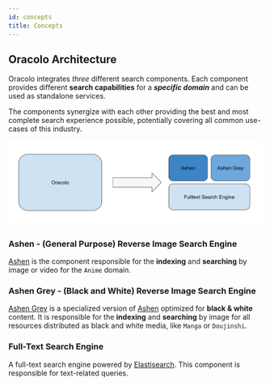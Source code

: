 ```yaml
---
id: concepts
title: Concepts
---
```


## Oracolo Architecture

Oracolo integrates *three* different search components. Each component provides different **search capabilities** for a ***specific domain*** and can be used as standalone services.

The components synergize with each other providing the best and most complete search experience possible, potentially covering all common use-cases of this industry.

![Oracolo Architecture](assets/search-engine-architecture.svg)

### Ashen - (General Purpose) Reverse Image Search Engine
[Ashen](/docs/ashen/introduction) is the component responsible for the **indexing** and **searching** by image or video for the `Anime` domain.

### Ashen Grey - (Black and White) Reverse Image Search Engine
[Ashen Grey](/docs/ecosystem/roadmap) is a specialized version of [Ashen](/docs/ashen/introduction) optimized for **black & white** content. It is responsible for the **indexing** and **searching** by image for all resources distributed as black and white media, like `Manga` or `Doujinshi`.

### Full-Text Search Engine
A full-text search engine powered by [Elastisearch](https://www.elastic.co/). This component is responsible for text-related queries.
